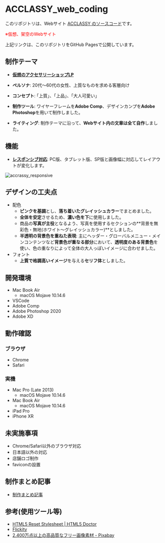 # ACCLASSY_web_coding

このリポジトリは、Webサイト <u>[ACCLASSY](https://fuchsia-84.github.io/ACCLASSY_web_coding/) のソースコード</u>です。

<span style="color: red;">※仮想、架空のWebサイト</span>

上記リンクは、このリポジトリをGitHub Pagesで公開しています。

## 制作テーマ

- <u>**仮想のアクセサリーショップLP**</u>

- **ペルソナ**: 20代〜60代の女性、上質なものを求める客層向け

- **コンセプト**: ｢上質｣、｢上品｣、｢大人可愛い｣

- **制作ツール**: ワイヤーフレームを**Adobe Comp**、デザインカンプを**Adobe Photoshop**を用いて制作しました。

- **ライティング**: 制作テーマに沿って、**Webサイト内の文章は全て自作**しました。

## 機能

- <u>**レスポンシブ対応**</u>: PC版、タブレット版、SP版と画像幅に対応してレイアウトが変化します。

![accrassy_responsive](https://user-images.githubusercontent.com/46129202/140887960-e50e6788-82d2-4765-9781-db5f29cdc694.png)

## デザインの工夫点

- 配色
  - **ピンクを基調**とし、**落ち着いたグレイッシュカラー**でまとめました。
  - **全体を安定**させるため、**濃い色を下**に使用しました。
  - 商品の**写真が主役**となるよう、写真を使用するセクションの**背景を無彩色・無地(ホワイト〜グレイッシュカラー)**としました。
  - **半透明の背景色を重ねた表現**: 主にヘッダー・グローバルメニュー・メインコンテンツなど**背景色が重なる部分**において、**透明度のある背景色**を使い、色の重なりによって全体の大人っぽいイメージに合わせました。
- フォント
  - **上質で格調高いイメージ**を与える**セリフ体**としました。

## 開発環境

- Mac Book Air
  - macOS Mojave 10.14.6
- VSCode
- Adobe Comp
- Adobe Photoshop 2020
- Adobe XD

## 動作確認

### ブラウザ

- Chrome
- Safari

### 実機

- Mac Pro (Late 2013)
  - macOS Mojave 10.14.6
- Mac Book Air
  - macOS Mojave 10.14.6
- iPad Pro
- iPhone XR

## 未実施事項

- Chrome/Safari以外のブラウザ対応
- 日本語以外の対応
- 店舗ロゴ制作
- faviconの設置

## 制作まとめ記事

- [制作まとめ記事](https://fuchsia-84.hatenablog.com/entry/2020/01/11/000000)

## 参考(使用ツール等)

- [HTML5 Reset Stylesheet \| HTML5 Doctor](http://html5doctor.com/html-5-reset-stylesheet/)
- [Flickity](https://flickity.metafizzy.co/)
- [2.400万点以上の高品質なフリー画像素材 - Pixabay](https://pixabay.com/ja/)
